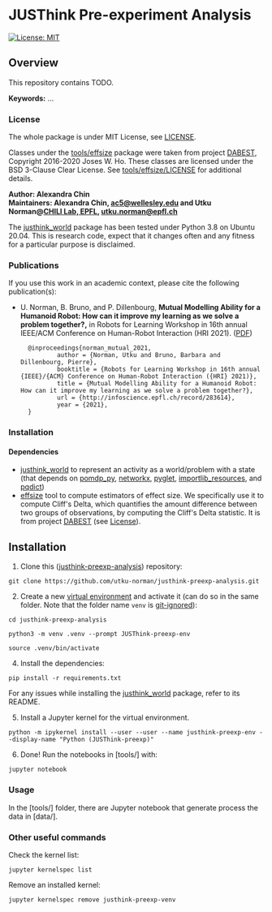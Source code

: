 # JUSThink Pre-experiment Analysis

[![License: MIT](https://img.shields.io/badge/License-MIT-yellow.svg)](https://opensource.org/licenses/MIT)


## Overview

This repository contains TODO.

**Keywords:** ...


### License <a name="license"></a>

The whole package is under MIT License, see [LICENSE](LICENSE).

Classes under the [tools/effsize](tools/effsize) package were taken from project [DABEST](https://acclab.github.io/DABEST-python-docs/index.html), Copyright 2016-2020 Joses W. Ho. These classes are licensed under the BSD 3-Clause Clear License. See [tools/effsize/LICENSE](tools/effsize/LICENSE) for additional details.

**Author: Alexandra Chin<br />**
**Maintainers: Alexandra Chin, ac5@wellesley.edu and Utku Norman@[CHILI Lab, EPFL](https://www.epfl.ch/labs/chili/), utku.norman@epfl.ch**

The [justhink_world] package has been tested under Python 3.8 on Ubuntu 20.04.
This is research code, expect that it changes often and any fitness for a particular purpose is disclaimed.


### Publications

If you use this work in an academic context, please cite the following publication(s):

* U. Norman, B. Bruno, and P. Dillenbourg, **Mutual Modelling Ability for a Humanoid Robot: How can it improve my learning as we solve a problem together?,** in Robots for Learning Workshop in 16th annual IEEE/ACM Conference on Human-Robot Interaction (HRI 2021). ([PDF](http://infoscience.epfl.ch/record/283614))

        @inproceedings{norman_mutual_2021,
                author = {Norman, Utku and Bruno, Barbara and Dillenbourg, Pierre},
                booktitle = {Robots for Learning Workshop in 16th annual {IEEE}/{ACM} Conference on Human-Robot Interaction ({HRI} 2021)},
                title = {Mutual Modelling Ability for a Humanoid Robot: How can it improve my learning as we solve a problem together?},
                url = {http://infoscience.epfl.ch/record/283614},
                year = {2021},
        }

### Installation

#### Dependencies

* [justhink_world](https://github.com/utku-norman/justhink_world) to represent an activity as a world/problem with a state (that depends on [pomdp_py](https://h2r.github.io/pomdp-py/html/), [networkx](https://networkx.org/), [pyglet](https://pyglet.readthedocs.io/en/latest/), [importlib_resources](https://importlib-resources.readthedocs.io/en/latest/), and [pqdict](https://pypi.org/project/pqdict/))
* [effsize](tools/effsize) tool to compute estimators of effect size.
We specifically use it to compute Cliff's Delta, which quantifies the amount difference between two groups of observations, by computing the Cliff's Delta statistic. It is from project [DABEST](https://acclab.github.io/DABEST-python-docs/index.html) (see [License](#license)).

## Installation

1) Clone this ([justhink-preexp-analysis]) repository:
```
git clone https://github.com/utku-norman/justhink-preexp-analysis.git
```

2) Create a new [virtual environment](https://docs.python.org/3/tutorial/venv.html) and activate it (can do so in the same folder. Note that the folder name `venv` is [git-ignored](https://git-scm.com/docs/gitignore)):
```
cd justhink-preexp-analysis

python3 -m venv .venv --prompt JUSThink-preexp-env

source .venv/bin/activate
```

4) Install the dependencies:
```
pip install -r requirements.txt
```

For any issues while installing the [justhink_world] package, refer to its README.


5) Install a Jupyter kernel for the virtual environment.
```
python -m ipykernel install --user --user --name justhink-preexp-env --display-name "Python (JUSThink-preexp)" 
```

6) Done! Run the notebooks in [tools/] with: 
```
jupyter notebook
```


### Usage

In the [tools/] folder, there are Jupyter notebook that generate process the data in [data/].



### Other useful commands

Check the kernel list:
```
jupyter kernelspec list
```

Remove an installed kernel:
```
jupyter kernelspec remove justhink-preexp-venv
```



[ROS]: http://www.ros.org
[justhink_world]: https://github.com/utku-norman/justhink_world
[justhink-preexp-analysis]: https://github.com/utku-norman/justhink-preexp-analysis